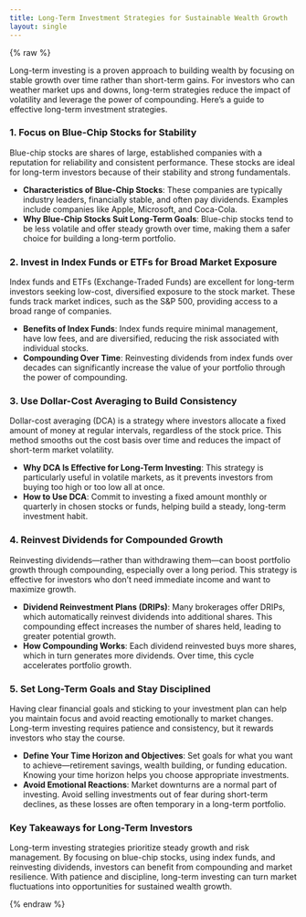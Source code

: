```yaml
---
title: Long-Term Investment Strategies for Sustainable Wealth Growth
layout: single
---
```


{% raw %}



Long-term investing is a proven approach to building wealth by focusing on stable growth over time rather than short-term gains. For investors who can weather market ups and downs, long-term strategies reduce the impact of volatility and leverage the power of compounding. Here’s a guide to effective long-term investment strategies.

### 1. Focus on Blue-Chip Stocks for Stability

Blue-chip stocks are shares of large, established companies with a reputation for reliability and consistent performance. These stocks are ideal for long-term investors because of their stability and strong fundamentals.

- **Characteristics of Blue-Chip Stocks**: These companies are typically industry leaders, financially stable, and often pay dividends. Examples include companies like Apple, Microsoft, and Coca-Cola.
- **Why Blue-Chip Stocks Suit Long-Term Goals**: Blue-chip stocks tend to be less volatile and offer steady growth over time, making them a safer choice for building a long-term portfolio.

### 2. Invest in Index Funds or ETFs for Broad Market Exposure

Index funds and ETFs (Exchange-Traded Funds) are excellent for long-term investors seeking low-cost, diversified exposure to the stock market. These funds track market indices, such as the S&P 500, providing access to a broad range of companies.

- **Benefits of Index Funds**: Index funds require minimal management, have low fees, and are diversified, reducing the risk associated with individual stocks.
- **Compounding Over Time**: Reinvesting dividends from index funds over decades can significantly increase the value of your portfolio through the power of compounding.

### 3. Use Dollar-Cost Averaging to Build Consistency

Dollar-cost averaging (DCA) is a strategy where investors allocate a fixed amount of money at regular intervals, regardless of the stock price. This method smooths out the cost basis over time and reduces the impact of short-term market volatility.

- **Why DCA Is Effective for Long-Term Investing**: This strategy is particularly useful in volatile markets, as it prevents investors from buying too high or too low all at once.
- **How to Use DCA**: Commit to investing a fixed amount monthly or quarterly in chosen stocks or funds, helping build a steady, long-term investment habit.

### 4. Reinvest Dividends for Compounded Growth

Reinvesting dividends—rather than withdrawing them—can boost portfolio growth through compounding, especially over a long period. This strategy is effective for investors who don’t need immediate income and want to maximize growth.

- **Dividend Reinvestment Plans (DRIPs)**: Many brokerages offer DRIPs, which automatically reinvest dividends into additional shares. This compounding effect increases the number of shares held, leading to greater potential growth.
- **How Compounding Works**: Each dividend reinvested buys more shares, which in turn generates more dividends. Over time, this cycle accelerates portfolio growth.

### 5. Set Long-Term Goals and Stay Disciplined

Having clear financial goals and sticking to your investment plan can help you maintain focus and avoid reacting emotionally to market changes. Long-term investing requires patience and consistency, but it rewards investors who stay the course.

- **Define Your Time Horizon and Objectives**: Set goals for what you want to achieve—retirement savings, wealth building, or funding education. Knowing your time horizon helps you choose appropriate investments.
- **Avoid Emotional Reactions**: Market downturns are a normal part of investing. Avoid selling investments out of fear during short-term declines, as these losses are often temporary in a long-term portfolio.

### Key Takeaways for Long-Term Investors

Long-term investing strategies prioritize steady growth and risk management. By focusing on blue-chip stocks, using index funds, and reinvesting dividends, investors can benefit from compounding and market resilience. With patience and discipline, long-term investing can turn market fluctuations into opportunities for sustained wealth growth.

{% endraw %}


